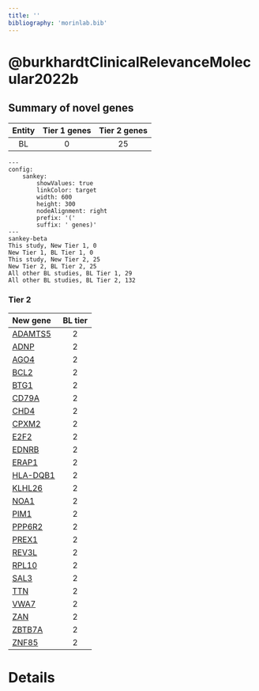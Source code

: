 ```yaml
---
title: ''
bibliography: 'morinlab.bib'
---
```


# @burkhardtClinicalRelevanceMolecular2022b
## Summary of novel genes

|Entity| Tier 1 genes| Tier 2 genes|
|:-:|:-:|:-:|
|BL|0|25|
```mermaid
---
config:
    sankey:
        showValues: true
        linkColor: target
        width: 600
        height: 300
        nodeAlignment: right
        prefix: '('
        suffix: ' genes)'
---
sankey-beta
This study, New Tier 1, 0
New Tier 1, BL Tier 1, 0
This study, New Tier 2, 25
New Tier 2, BL Tier 2, 25
All other BL studies, BL Tier 1, 29
All other BL studies, BL Tier 2, 132
```

### Tier 2
|New gene|BL tier|
|:-|:-:|
|[ADAMTS5](../ADAMTS5)|2 |
|[ADNP](../ADNP)|2 |
|[AGO4](../AGO4)|2 |
|[BCL2](../BCL2)|2 |
|[BTG1](../BTG1)|2 |
|[CD79A](../CD79A)|2 |
|[CHD4](../CHD4)|2 |
|[CPXM2](../CPXM2)|2 |
|[E2F2](../E2F2)|2 |
|[EDNRB](../EDNRB)|2 |
|[ERAP1](../ERAP1)|2 |
|[HLA-DQB1](../HLA-DQB1)|2 |
|[KLHL26](../KLHL26)|2 |
|[NOA1](../NOA1)|2 |
|[PIM1](../PIM1)|2 |
|[PPP6R2](../PPP6R2)|2 |
|[PREX1](../PREX1)|2 |
|[REV3L](../REV3L)|2 |
|[RPL10](../RPL10)|2 |
|[SAL3](../SAL3)|2 |
|[TTN](../TTN)|2 |
|[VWA7](../VWA7)|2 |
|[ZAN](../ZAN)|2 |
|[ZBTB7A](../ZBTB7A)|2 |
|[ZNF85](../ZNF85)|2 |


# Details


